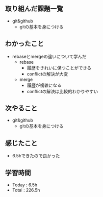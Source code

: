 ## 取り組んだ課題一覧
- git&github
  - gitの基本を身につける 
## わかったこと
- rebaseとmergeの違いについて学んだ
  - rebase
    - 履歴をきれいに保つことができる
    - conflictの解決が大変
  - merge
    - 履歴が複雑になる
    - conflictの解決は比較的わかりやすい   
## 次やること
- git&github
  - gitの基本を身につける 
## 感じたこと
- 6.5hできたので良かった
## 学習時間
- Today : 6.5h
- Total : 226.5h
